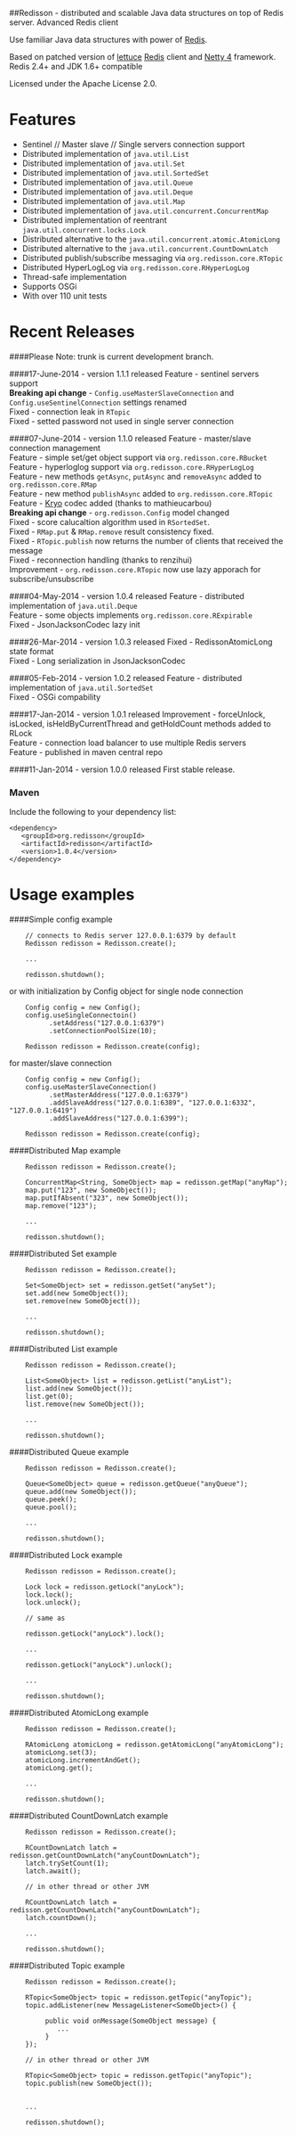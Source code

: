 ##Redisson - distributed and scalable Java data structures on top of Redis server. Advanced Redis client

Use familiar Java data structures with power of [Redis](http://redis.io).

Based on patched version of [lettuce](https://github.com/wg/lettuce) [Redis](http://redis.io) client and [Netty 4](http://netty.io) framework.  
Redis 2.4+ and JDK 1.6+ compatible  

Licensed under the Apache License 2.0.


Features
================================
* Sentinel // Master slave // Single servers connection support  
* Distributed implementation of `java.util.List`  
* Distributed implementation of `java.util.Set`  
* Distributed implementation of `java.util.SortedSet`  
* Distributed implementation of `java.util.Queue`  
* Distributed implementation of `java.util.Deque`  
* Distributed implementation of `java.util.Map`  
* Distributed implementation of `java.util.concurrent.ConcurrentMap`  
* Distributed implementation of reentrant `java.util.concurrent.locks.Lock`  
* Distributed alternative to the `java.util.concurrent.atomic.AtomicLong`  
* Distributed alternative to the `java.util.concurrent.CountDownLatch`  
* Distributed publish/subscribe messaging via `org.redisson.core.RTopic`  
* Distributed HyperLogLog via `org.redisson.core.RHyperLogLog`  
* Thread-safe implementation
* Supports OSGi  
* With over 110 unit tests  


Recent Releases
================================
####Please Note: trunk is current development branch.

####17-June-2014 - version 1.1.1 released
Feature - sentinel servers support  
__Breaking api change__ - `Config.useMasterSlaveConnection` and `Config.useSentinelConnection` settings renamed  
Fixed - connection leak in `RTopic`  
Fixed - setted password not used in single server connection  

####07-June-2014 - version 1.1.0 released
Feature - master/slave connection management  
Feature - simple set/get object support via `org.redisson.core.RBucket`  
Feature - hyperloglog support via `org.redisson.core.RHyperLogLog`  
Feature - new methods `getAsync`, `putAsync` and `removeAsync` added to `org.redisson.core.RMap`  
Feature - new method `publishAsync` added to `org.redisson.core.RTopic`  
Feature - [Kryo](https://github.com/EsotericSoftware/kryo) codec added (thanks to mathieucarbou)  
__Breaking api change__ - `org.redisson.Config` model changed  
Fixed - score calucaltion algorithm used in `RSortedSet`.  
Fixed - `RMap.put` & `RMap.remove` result consistency fixed.  
Fixed - `RTopic.publish` now returns the number of clients that received the message  
Fixed - reconnection handling (thanks to renzihui)  
Improvement - `org.redisson.core.RTopic` now use lazy apporach for subscribe/unsubscribe  

####04-May-2014 - version 1.0.4 released
Feature - distributed implementation of `java.util.Deque`  
Feature - some objects implements `org.redisson.core.RExpirable`  
Fixed - JsonJacksonCodec lazy init  

####26-Mar-2014 - version 1.0.3 released
Fixed - RedissonAtomicLong state format  
Fixed - Long serialization in JsonJacksonCodec  

####05-Feb-2014 - version 1.0.2 released
Feature - distributed implementation of `java.util.SortedSet`  
Fixed - OSGi compability  

####17-Jan-2014 - version 1.0.1 released
Improvement - forceUnlock, isLocked, isHeldByCurrentThread and getHoldCount methods added to RLock  
Feature - connection load balancer to use multiple Redis servers  
Feature - published in maven central repo  

####11-Jan-2014 - version 1.0.0 released
First stable release.

### Maven 

Include the following to your dependency list:

    <dependency>
       <groupId>org.redisson</groupId>
       <artifactId>redisson</artifactId>
       <version>1.0.4</version>
    </dependency>

Usage examples
================================
####Simple config example
       
        // connects to Redis server 127.0.0.1:6379 by default
        Redisson redisson = Redisson.create();

        ...

        redisson.shutdown();

or with initialization by Config object for single node connection

        Config config = new Config();
        config.useSingleConnectoin()
              .setAddress("127.0.0.1:6379")
              .setConnectionPoolSize(10);

        Redisson redisson = Redisson.create(config);

for master/slave connection

        Config config = new Config();
        config.useMasterSlaveConnection()
              .setMasterAddress("127.0.0.1:6379")
              .addSlaveAddress("127.0.0.1:6389", "127.0.0.1:6332", "127.0.0.1:6419")
              .addSlaveAddress("127.0.0.1:6399");

        Redisson redisson = Redisson.create(config);



####Distributed Map example

        Redisson redisson = Redisson.create();

        ConcurrentMap<String, SomeObject> map = redisson.getMap("anyMap");
        map.put("123", new SomeObject());
        map.putIfAbsent("323", new SomeObject());
        map.remove("123");

        ...

        redisson.shutdown();

####Distributed Set example

        Redisson redisson = Redisson.create();

        Set<SomeObject> set = redisson.getSet("anySet");
        set.add(new SomeObject());
        set.remove(new SomeObject());

        ...

        redisson.shutdown();

####Distributed List example

        Redisson redisson = Redisson.create();

        List<SomeObject> list = redisson.getList("anyList");
        list.add(new SomeObject());
        list.get(0);
        list.remove(new SomeObject());

        ...

        redisson.shutdown();

####Distributed Queue example

        Redisson redisson = Redisson.create();

        Queue<SomeObject> queue = redisson.getQueue("anyQueue");
        queue.add(new SomeObject());
        queue.peek();
        queue.pool();

        ...

        redisson.shutdown();

####Distributed Lock example

        Redisson redisson = Redisson.create();

        Lock lock = redisson.getLock("anyLock");
        lock.lock();
        lock.unlock();

        // same as

        redisson.getLock("anyLock").lock();

        ...

        redisson.getLock("anyLock").unlock();

        ...

        redisson.shutdown();

####Distributed AtomicLong example

        Redisson redisson = Redisson.create();

        RAtomicLong atomicLong = redisson.getAtomicLong("anyAtomicLong");
        atomicLong.set(3);
        atomicLong.incrementAndGet();
        atomicLong.get();

        ...

        redisson.shutdown();


####Distributed CountDownLatch example

        Redisson redisson = Redisson.create();

        RCountDownLatch latch = redisson.getCountDownLatch("anyCountDownLatch");
        latch.trySetCount(1);
        latch.await();

        // in other thread or other JVM

        RCountDownLatch latch = redisson.getCountDownLatch("anyCountDownLatch");
        latch.countDown();

        ...

        redisson.shutdown();


####Distributed Topic example

        Redisson redisson = Redisson.create();

        RTopic<SomeObject> topic = redisson.getTopic("anyTopic");
        topic.addListener(new MessageListener<SomeObject>() {

             public void onMessage(SomeObject message) {
                ...
             }
        });

        // in other thread or other JVM

        RTopic<SomeObject> topic = redisson.getTopic("anyTopic");
        topic.publish(new SomeObject());


        ...

        redisson.shutdown();


